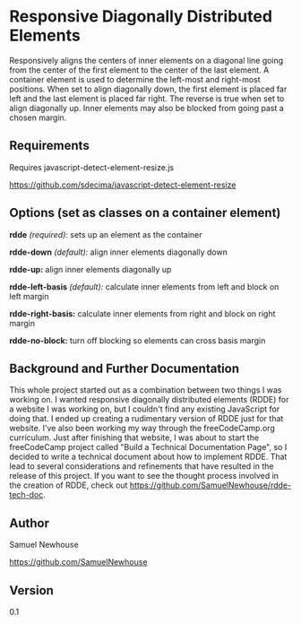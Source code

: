 # Responsive Diagonally Distributed Elements

Responsively aligns the centers of inner elements on a diagonal line going from the center of the first element to the center of the last element. A container element is used to determine the left-most and right-most positions. When set to align diagonally down, the first element is placed far left and the last element is placed far right. The reverse is true when set to align diagonally up. Inner elements may also be blocked from going past a chosen margin.

Requirements
------------------------------------------------------------------------------------------------
Requires javascript-detect-element-resize.js

https://github.com/sdecima/javascript-detect-element-resize

Options (set as classes on a container element)
------------------------------------------------------------------------------------------------
**rdde** *(required):*             sets up an element as the container

**rdde-down** *(default):*         align inner elements diagonally down

**rdde-up:**                       align inner elements diagonally up

**rdde-left-basis** *(default):*   calculate inner elements from left and block on left margin

**rdde-right-basis:**              calculate inner elements from right and block on right margin

**rdde-no-block:**                 turn off blocking so elements can cross basis margin

Background and Further Documentation
------------------------------------------------------------------------------------------------
This whole project started out as a combination between two things I was working on. I wanted responsive diagonally distributed elements (RDDE) for a website I was working on, but I couldn't find any existing JavaScript for doing that. I ended up creating a rudimentary version of RDDE just for that website. I've also been working my way through the freeCodeCamp.org curriculum. Just after finishing that website, I was about to start the freeCodeCamp project called "Build a Technical Documentation Page", so I decided to write a technical document about how to implement RDDE. That lead to several considerations and refinements that have resulted in the release of this project. If you want to see the thought process involved in the creation of RDDE, check out https://github.com/SamuelNewhouse/rdde-tech-doc.

Author
---------------------------------
Samuel Newhouse

https://github.com/SamuelNewhouse

Version
-------
0.1
